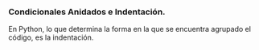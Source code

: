 ### Condicionales Anidados e Indentación.

En Python, lo que determina la forma en la que se encuentra agrupado el código, es la indentación.

